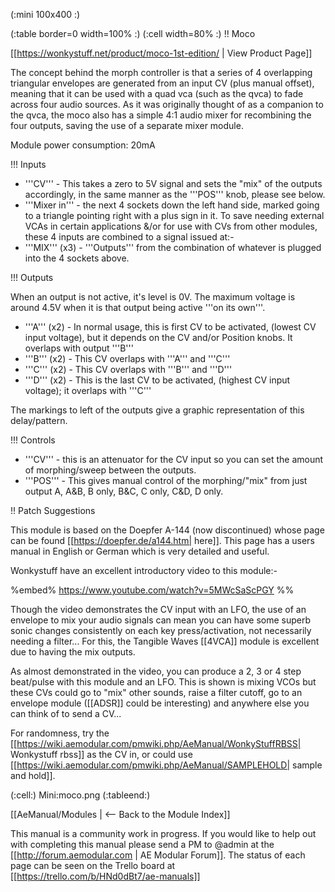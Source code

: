 (:mini 100x400 :)

(:table border=0 width=100% :)
(:cell width=80% :) 
!! Moco

[[https://wonkystuff.net/product/moco-1st-edition/ | View Product Page]]

The concept behind the morph controller is that a series of 4 overlapping triangular envelopes are generated from an input CV (plus manual offset), meaning that it can be used with a quad vca (such as the qvca) to fade across four audio sources. As it was originally thought of as a companion to the qvca, the moco also has a simple 4:1 audio mixer for recombining the four outputs, saving the use of a separate mixer module.

Module power consumption: 20mA

!!! Inputs

* '''CV''' - This takes a zero to 5V signal and sets the "mix" of the outputs accordingly, in the same manner as the '''POS''' knob, please see below. 
* '''Mixer in''' - the next 4 sockets down the left hand side, marked going to a triangle pointing right with a plus sign in it.  To save needing external VCAs in certain applications &/or for use with CVs from other modules, these 4 inputs are combined to a signal  issued at:-
* '''MIX''' (x3) - '''Outputs''' from the combination of whatever is plugged into the 4 sockets above.

!!! Outputs

When an output is not active, it's level is 0V. The maximum voltage is around 4.5V when it is that output being active '''on its own'''.

* '''A''' (x2) - In normal usage, this is first CV to be activated, (lowest CV input voltage), but it depends on the CV and/or Position knobs. It overlaps with output '''B'''
* '''B''' (x2) - This CV overlaps with '''A''' and '''C'''
* '''C''' (x2) - This CV overlaps with '''B''' and '''D'''
* '''D''' (x2) - This is the last CV to be activated, (highest CV input voltage); it overlaps with '''C''' 

The markings to left of the outputs give a graphic representation of this delay/pattern.

!!! Controls

* '''CV'''  - this is an attenuator for the CV input so you can set the amount of morphing/sweep between the outputs.
* '''POS''' - This gives manual control of the morphing/"mix" from just output A, A&B, B only, B&C, C only, C&D, D only.

!! Patch Suggestions

This module is based on the Doepfer A-144 (now discontinued) whose page can be found [[https://doepfer.de/a144.htm| here]]. This page has a users manual in English or German which is very detailed and useful.

Wonkystuff have an excellent introductory video to this module:-

%embed% https://www.youtube.com/watch?v=5MWcSaScPGY %%

Though the video demonstrates the CV input with an LFO, the use of an envelope to mix your audio signals can mean you can have some superb sonic changes consistently on each key press/activation, not necessarily needing a filter...  For this, the Tangible Waves [[4VCA]] module is excellent due to having the mix outputs.

As almost demonstrated in the video, you can produce a 2, 3 or 4 step beat/pulse with this module and an LFO. This is shown is mixing VCOs but these CVs could go to "mix" other sounds, raise a filter cutoff, go to an envelope module ([[ADSR]] could be interesting) and anywhere else you can think of to send a CV...

For randomness, try the [[https://wiki.aemodular.com/pmwiki.php/AeManual/WonkyStuffRBSS| Wonkystuff rbss]] as the CV in, or could use [[https://wiki.aemodular.com/pmwiki.php/AeManual/SAMPLEHOLD| sample and hold]].

(:cell:) Mini:moco.png
(:tableend:)

[[AeManual/Modules | <-- Back to the Module Index]]

This manual is a community work in progress. If you would like to help out with completing this manual please send a PM to @admin at the [[http://forum.aemodular.com | AE Modular Forum]].  The status of each page can be seen on the Trello board at [[https://trello.com/b/HNd0dBt7/ae-manuals]]